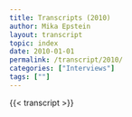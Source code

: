 ```yaml
---
title: Transcripts (2010)
author: Mika Epstein
layout: transcript
topic: index
date: 2010-01-01
permalink: /transcript/2010/
categories: ["Interviews"]
tags: [""]
---
```


{{< transcript >}}